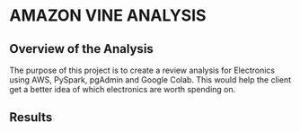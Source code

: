 # AMAZON VINE ANALYSIS

## Overview of the Analysis
  
   The purpose of this project is to create a review analysis for Electronics 
   using AWS, PySpark, pgAdmin and Google Colab. This would help the client get a better
   idea of which electronics are worth spending on. 


## Results 
 

